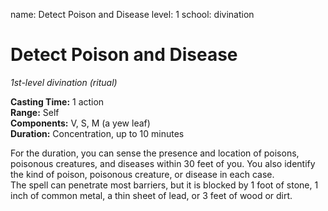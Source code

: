 name: Detect Poison and Disease
level: 1
school: divination

# Detect Poison and Disease 
_1st-level divination (ritual)_ 

**Casting Time:** 1 action    
**Range:** Self    
**Components:** V, S, M (a yew leaf)    
**Duration:** Concentration, up to 10 minutes 

For the duration, you can sense the presence and location of poisons, poisonous creatures, and diseases within 30 feet of you. You also identify the kind of poison, poisonous creature, or disease in each case.    
The spell can penetrate most barriers, but it is blocked by 1 foot of stone, 1 inch of common metal, a thin sheet of lead, or 3 feet of wood or dirt. 